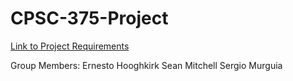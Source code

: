 # CPSC-375-Project
[Link to Project Requirements](https://docs.google.com/document/d/1XrI9vXB1nk8mRb1TbJZ-PMTRi4osbeJa-nJatCrjP4A/edit)

Group Members: 
Ernesto Hooghkirk
Sean Mitchell 
Sergio Murguia
